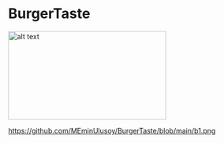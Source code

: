 # BurgerTaste
<img src="http://url/to/img.png](https://github.com/MEminUlusoy/BurgerTaste/blob/main/b1.png" alt="alt text" width="320" height="180">

https://github.com/MEminUlusoy/BurgerTaste/blob/main/b1.png

